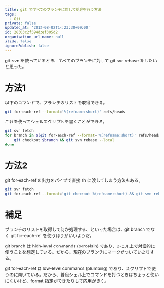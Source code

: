 ```yaml
---
title: git ですべてのブランチに対して処理を行う方法
tags:
  - Git
private: false
updated_at: '2012-08-02T14:23:30+09:00'
id: 28503c2f594d2ef305d2
organization_url_name: null
slide: false
ignorePublish: false
---
```

git-svn を使っているとき、すべてのブランチに対して git svn rebase をしたいと思った。

# 方法1

以下のコマンドで、ブランチのリストを取得できる。

```sh
git for-each-ref --format='%(refname:short)' refs/heads
```

これを使ってシェルスクリプトを書くことができる。

```sh
git svn fetch
for branch in $(git for-each-ref --format='%(refname:short)' refs/heads); do
    git checkout $branch && git svn rebase --local
done
```

# 方法2

git for-each-ref の出力をパイプで直接 sh に渡してしまう方法もある。

```sh
git svn fetch
git for-each-ref --format='git checkout %(refname:short) && git svn rebase --local' refs/heads | sh
```

# 補足

ブランチのリストを取得して何か処理する、といった場合は、git branch でなく git for-each-ref を使うほうがいいようだ。

git branch は hidh-level commands (porcelain) であり、シェル上で対話的に使うことを想定している。だから、現在のブランチにマークがついていたりする。

git for-each-ref は low-level commands (plumbing) であり、スクリプトで使うのに向いている。だから、普段シェル上でコマンドを打つときはちょっと使いにくいけど、format 指定ができたりして応用がきく。
